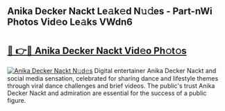 ## Anika Decker Nackt Le𝚊k𝚎d N𝚞𝚍es - Part-nWi Photos Vid𝚎o Le𝚊ks VWdn6

# <h2><a href="http://fbaskjz.evod.top/?m=Anika+Decker+Nackt">🔗 👉🔴 Anika Decker Nackt Vid𝚎o Ph𝚘t𝚘s</a></h2>

[![Anika Decker Nackt N𝚞d𝚎s](https://i.imgur.com/8V9OHl7.gif)](http://fbaskjz.evod.top/?m=Anika+Decker+Nackt)
Digital entertainer Anika Decker Nackt and social media sensation, celebrated for sharing dance and lifestyle themes through viral dance challenges and brief videos. The public's trust Anika Decker Nackt and admiration are essential for the success of a public figure. 
